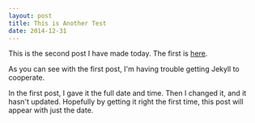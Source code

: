 ```yaml
---
layout: post
title: This is Another Test
date: 2014-12-31
---
```

This is the second post I have made today. The first is [here](/2014/12/31/this-is-a-test).

As you can see with the first post, I'm having trouble getting Jekyll to cooperate.

In the first post, I gave it the full date and time. Then I changed it, and it hasn't updated. Hopefully by getting it right the first time,
this post will appear with just the date.

